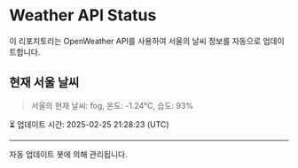 
# Weather API Status

이 리포지토리는 OpenWeather API를 사용하여 서울의 날씨 정보를 자동으로 업데이트합니다.

## 현재 서울 날씨
> 서울의 현재 날씨: fog, 온도: -1.24°C, 습도: 93%

⏳ 업데이트 시간: 2025-02-25 21:28:23 (UTC)

---
자동 업데이트 봇에 의해 관리됩니다.
